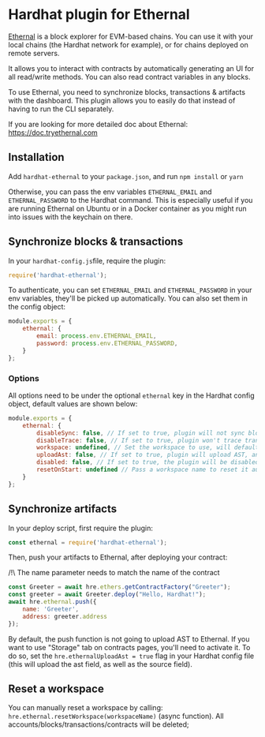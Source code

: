 # Hardhat plugin for Ethernal

[Ethernal](https://www.tryethernal.com) is a block explorer for EVM-based chains. You can use it with your local chains (the Hardhat network for example), or for chains deployed on remote servers.

It allows you to interact with contracts by automatically generating an UI for all read/write methods. You can also read contract variables in any blocks.

To use Ethernal, you need to synchronize blocks, transactions & artifacts with the dashboard. This plugin allows you to easily do that instead of having to run the CLI separately.

If you are looking for more detailed doc about Ethernal: https://doc.tryethernal.com

## Installation

Add ```hardhat-ethernal``` to your ```package.json```, and run ```npm install``` or ```yarn```


Otherwise, you can pass the env variables ```ETHERNAL_EMAIL``` and ```ETHERNAL_PASSWORD``` to the Hardhat command. This is especially useful if you are running Ethernal on Ubuntu or in a Docker container as you might run into issues with the keychain on there.

## Synchronize blocks & transactions

In your ```hardhat-config.js```file, require the plugin:
```js
require('hardhat-ethernal');
````

To authenticate, you can set `ETHERNAL_EMAIL` and `ETHERNAL_PASSWORD` in your env variables, they'll be picked up automatically. You can also set them in the config object:
```js
module.exports = {
    ethernal: {
        email: process.env.ETHERNAL_EMAIL,
        password: process.env.ETHERNAL_PASSWORD,
    }
};
```

### Options

All options need to be under the optional `ethernal` key in the Hardhat config object, default values are shown below:
```js
module.exports = {
    ethernal: {
        disableSync: false, // If set to true, plugin will not sync blocks & txs
        disableTrace: false, // If set to true, plugin won't trace transaction
        workspace: undefined, // Set the workspace to use, will default to the default workspace (last one used in the web UI)
        uploadAst: false, // If set to true, plugin will upload AST, and you'll be able to use the storage feature (longer sync time though)
        disabled: false, // If set to true, the plugin will be disabled, ethernal.push won't do anything
        resetOnStart: undefined // Pass a workspace name to reset it automatically when restarting the node, note that if the workspace doesn't exist it won't error
    }
};
```

## Synchronize artifacts

In your deploy script, first require the plugin:
```js
const ethernal = require('hardhat-ethernal');
```
Then, push your artifacts to Ethernal, after deploying your contract:

/!\ The name parameter needs to match the name of the contract
```js
const Greeter = await hre.ethers.getContractFactory("Greeter");
const greeter = await Greeter.deploy("Hello, Hardhat!");
await hre.ethernal.push({
    name: 'Greeter',
    address: greeter.address
});
```

By default, the push function is not going to upload AST to Ethernal. If you want to use "Storage" tab on contracts pages, you'll need to activate it. To do so, set the ```hre.ethernalUploadAst = true``` flag in your Hardhat config file (this will upload the ast field, as well as the source field).

## Reset a workspace

You can manually reset a workspace by calling: `hre.ethernal.resetWorkspace(workspaceName)` (async function). All accounts/blocks/transactions/contracts will be deleted;
